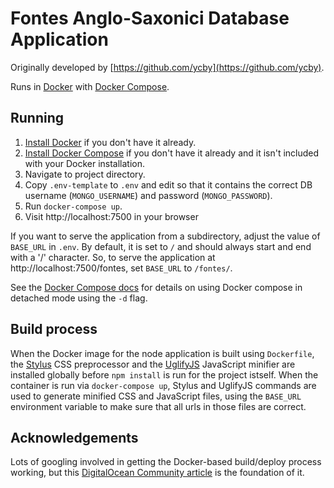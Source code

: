 # Fontes Anglo-Saxonici Database Application

Originally developed by [https://github.com/ycby](https://github.com/ycby).

Runs in [Docker](https://www.docker.com/) with [Docker
Compose](https://docs.docker.com/compose/).

## Running

1. [Install Docker](https://www.docker.com/get-started) if you don't have it
   already.
2. [Install Docker Compose](https://docs.docker.com/compose/install/) if you
   don't have it already and it isn't included with your Docker installation.
3. Navigate to project directory.
4. Copy `.env-template` to `.env` and edit so that it contains the correct DB
   username (`MONGO_USERNAME`) and password (`MONGO_PASSWORD`).
6. Run `docker-compose up`.
7. Visit http://localhost:7500 in your browser

If you want to serve the application from a subdirectory, adjust the value of
`BASE_URL` in `.env`. By default, it is set to `/` and should always start and
end with a '/' character. So, to serve the application at
http://localhost:7500/fontes, set `BASE_URL` to `/fontes/`.

See the [Docker Compose docs](https://docs.docker.com/compose/gettingstarted/)
for details on using Docker compose in detached mode using the `-d` flag.

## Build process

When the Docker image for the node application is built using `Dockerfile`, the
[Stylus](https://stylus-lang.com/) CSS preprocessor and the
[UglifyJS](https://github.com/mishoo/UglifyJS/) JavaScript minifier are
installed globally before `npm install` is run for the project istself. When
the container is run via `docker-compose up`, Stylus and UglifyJS commands are
used to generate minified CSS and JavaScript files, using the `BASE_URL`
environment variable to make sure that all urls in those files are correct.

## Acknowledgements

Lots of googling involved in getting the Docker-based build/deploy process
working, but this [DigitalOcean Community
article](https://www.digitalocean.com/community/tutorials/containerizing-a-node-js-application-for-development-with-docker-compose)
is the foundation of it.
